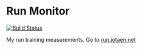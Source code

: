 # Run Monitor

[![Build Status](https://travis-ci.org/jotaen/run-monitor.svg?branch=master)](https://travis-ci.org/jotaen/run-monitor)

My run training measurements. Go to [run.jotaen.net](http://run.jotaen.net)
